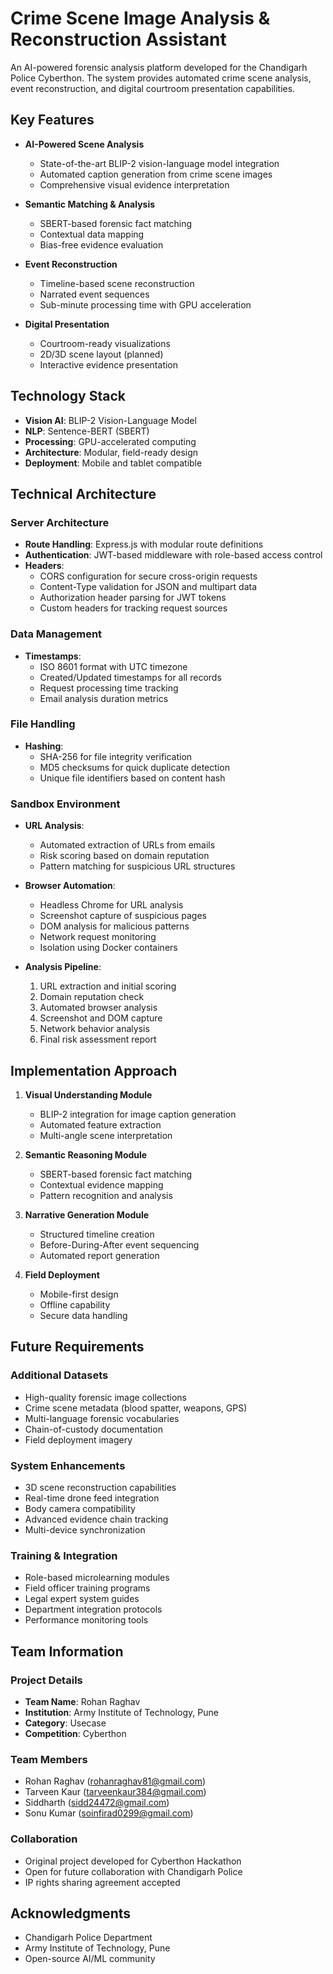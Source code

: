# Crime Scene Image Analysis & Reconstruction Assistant

An AI-powered forensic analysis platform developed for the Chandigarh Police Cyberthon. The system provides automated crime scene analysis, event reconstruction, and digital courtroom presentation capabilities.

## Key Features

- **AI-Powered Scene Analysis**
  - State-of-the-art BLIP-2 vision-language model integration
  - Automated caption generation from crime scene images
  - Comprehensive visual evidence interpretation

- **Semantic Matching & Analysis**
  - SBERT-based forensic fact matching
  - Contextual data mapping
  - Bias-free evidence evaluation

- **Event Reconstruction**
  - Timeline-based scene reconstruction
  - Narrated event sequences
  - Sub-minute processing time with GPU acceleration

- **Digital Presentation**
  - Courtroom-ready visualizations
  - 2D/3D scene layout (planned)
  - Interactive evidence presentation

## Technology Stack

- **Vision AI**: BLIP-2 Vision-Language Model
- **NLP**: Sentence-BERT (SBERT)
- **Processing**: GPU-accelerated computing
- **Architecture**: Modular, field-ready design
- **Deployment**: Mobile and tablet compatible

## Technical Architecture

### Server Architecture
- **Route Handling**: Express.js with modular route definitions
- **Authentication**: JWT-based middleware with role-based access control
- **Headers**: 
  - CORS configuration for secure cross-origin requests
  - Content-Type validation for JSON and multipart data
  - Authorization header parsing for JWT tokens
  - Custom headers for tracking request sources

### Data Management
- **Timestamps**: 
  - ISO 8601 format with UTC timezone
  - Created/Updated timestamps for all records
  - Request processing time tracking
  - Email analysis duration metrics

### File Handling
- **Hashing**: 
  - SHA-256 for file integrity verification
  - MD5 checksums for quick duplicate detection
  - Unique file identifiers based on content hash

### Sandbox Environment
- **URL Analysis**:
  - Automated extraction of URLs from emails
  - Risk scoring based on domain reputation
  - Pattern matching for suspicious URL structures

- **Browser Automation**:
  - Headless Chrome for URL analysis
  - Screenshot capture of suspicious pages
  - DOM analysis for malicious patterns
  - Network request monitoring
  - Isolation using Docker containers

- **Analysis Pipeline**:
  1. URL extraction and initial scoring
  2. Domain reputation check
  3. Automated browser analysis
  4. Screenshot and DOM capture
  5. Network behavior analysis
  6. Final risk assessment report

## Implementation Approach

1. **Visual Understanding Module**
   - BLIP-2 integration for image caption generation
   - Automated feature extraction
   - Multi-angle scene interpretation

2. **Semantic Reasoning Module**
   - SBERT-based forensic fact matching
   - Contextual evidence mapping
   - Pattern recognition and analysis

3. **Narrative Generation Module**
   - Structured timeline creation
   - Before-During-After event sequencing
   - Automated report generation

4. **Field Deployment**
   - Mobile-first design
   - Offline capability
   - Secure data handling

## Future Requirements

### Additional Datasets

- High-quality forensic image collections
- Crime scene metadata (blood spatter, weapons, GPS)
- Multi-language forensic vocabularies
- Chain-of-custody documentation
- Field deployment imagery

### System Enhancements

- 3D scene reconstruction capabilities
- Real-time drone feed integration
- Body camera compatibility
- Advanced evidence chain tracking
- Multi-device synchronization

### Training & Integration

- Role-based microlearning modules
- Field officer training programs
- Legal expert system guides
- Department integration protocols
- Performance monitoring tools

## Team Information

### Project Details
- **Team Name**: Rohan Raghav
- **Institution**: Army Institute of Technology, Pune
- **Category**: Usecase
- **Competition**: Cyberthon

### Team Members
- Rohan Raghav (rohanraghav81@gmail.com)
- Tarveen Kaur (tarveenkaur384@gmail.com)
- Siddharth (sidd24472@gmail.com)
- Sonu Kumar (soinfirad0299@gmail.com)

### Collaboration
- Original project developed for Cyberthon Hackathon
- Open for future collaboration with Chandigarh Police
- IP rights sharing agreement accepted

## Acknowledgments

- Chandigarh Police Department
- Army Institute of Technology, Pune
- Open-source AI/ML community